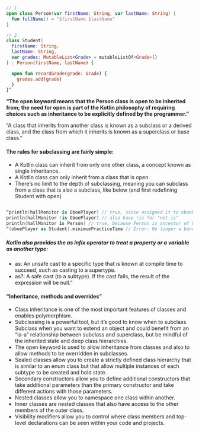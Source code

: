```kotlin
// 1
open class Person(var firstName: String, var lastName: String) {
  fun fullName() = "$firstName $lastName"
}

// 2
class Student(
  firstName: String,
  lastName: String,
  var grades: MutableList<Grade> = mutableListOf<Grade>()
) : Person(firstName, lastName) {

  open fun recordGrade(grade: Grade) {
    grades.add(grade)
  }
}”
```


**“The open keyword means that the Person class is open to be inherited from; the need for open is part of the Kotlin philosophy of requiring choices such as inheritance to be explicitly defined by the programmer.”**

“A class that inherits from another class is known as a subclass or a derived class, and the class from which it inherits is known as a superclass or base class.”

#### The rules for subclassing are fairly simple:
- A Kotlin class can inherit from only one other class, a concept known as single inheritance.
- A Kotlin class can only inherit from a class that is open.
- There’s no limit to the depth of subclassing, meaning you can subclass from a class that is also a subclass, like below (and first redefining Student with open)
```kotlin

“println(hallMonitor is OboePlayer) // true, since assigned it to oboePlayer
println(hallMonitor !is OboePlayer) // also have !is for "not-is"
println(hallMonitor is Person) // true, because Person is ancestor of OboePlayer”
“(oboePlayer as Student).minimumPracticeTime // Error: No longer a band member!”


```
##### Kotlin also provides the as infix operator to treat a property or a variable as another type:
- as: An unsafe cast to a specific type that is known at compile time to succeed, such as casting to a supertype.
- as?: A safe cast (to a subtype). If the cast fails, the result of the expression will be null.”


#### “Inheritance, methods and overrides”








- Class inheritance is one of the most important features of classes and enables polymorphism.
- Subclassing is a powerful tool, but it’s good to know when to subclass. Subclass when you want to extend an object and could benefit from an “is-a” relationship between subclass and superclass, but be mindful of the inherited state and deep class hierarchies.
- The open keyword is used to allow inheritance from classes and also to allow methods to be overridden in subclasses.
- Sealed classes allow you to create a strictly defined class hierarchy that is similar to an enum class but that allow multiple instances of each subtype to be created and hold state.
- Secondary constructors allow you to define additional constructors that take additional parameters than the primary constructor and take different actions with those parameters.
- Nested classes allow you to namespace one class within another.
- Inner classes are nested classes that also have access to the other members of the outer class.
- Visibility modifiers allow you to control where class members and top-level declarations can be seen within your code and projects.
